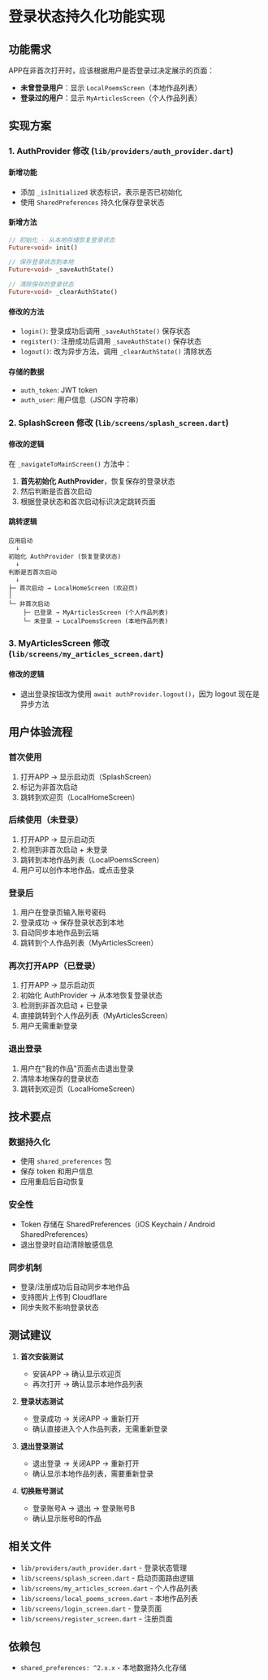 # 登录状态持久化功能实现

## 功能需求
APP在非首次打开时，应该根据用户是否登录过决定展示的页面：
- **未曾登录用户**：显示 `LocalPoemsScreen`（本地作品列表）
- **登录过的用户**：显示 `MyArticlesScreen`（个人作品列表）

## 实现方案

### 1. AuthProvider 修改 (`lib/providers/auth_provider.dart`)

#### 新增功能
- 添加 `_isInitialized` 状态标识，表示是否已初始化
- 使用 `SharedPreferences` 持久化保存登录状态

#### 新增方法
```dart
// 初始化 - 从本地存储恢复登录状态
Future<void> init()

// 保存登录状态到本地
Future<void> _saveAuthState()

// 清除保存的登录状态
Future<void> _clearAuthState()
```

#### 修改的方法
- `login()`: 登录成功后调用 `_saveAuthState()` 保存状态
- `register()`: 注册成功后调用 `_saveAuthState()` 保存状态
- `logout()`: 改为异步方法，调用 `_clearAuthState()` 清除状态

#### 存储的数据
- `auth_token`: JWT token
- `auth_user`: 用户信息（JSON 字符串）

### 2. SplashScreen 修改 (`lib/screens/splash_screen.dart`)

#### 修改的逻辑
在 `_navigateToMainScreen()` 方法中：
1. **首先初始化 AuthProvider**，恢复保存的登录状态
2. 然后判断是否首次启动
3. 根据登录状态和首次启动标识决定跳转页面

#### 跳转逻辑
```
应用启动
  ↓
初始化 AuthProvider (恢复登录状态)
  ↓
判断是否首次启动
  ↓
├─ 首次启动 → LocalHomeScreen (欢迎页)
│
└─ 非首次启动
    ├─ 已登录 → MyArticlesScreen (个人作品列表)
    └─ 未登录 → LocalPoemsScreen (本地作品列表)
```

### 3. MyArticlesScreen 修改 (`lib/screens/my_articles_screen.dart`)

#### 修改的逻辑
- 退出登录按钮改为使用 `await authProvider.logout()`，因为 logout 现在是异步方法

## 用户体验流程

### 首次使用
1. 打开APP → 显示启动页（SplashScreen）
2. 标记为非首次启动
3. 跳转到欢迎页（LocalHomeScreen）

### 后续使用（未登录）
1. 打开APP → 显示启动页
2. 检测到非首次启动 + 未登录
3. 跳转到本地作品列表（LocalPoemsScreen）
4. 用户可以创作本地作品，或点击登录

### 登录后
1. 用户在登录页输入账号密码
2. 登录成功 → 保存登录状态到本地
3. 自动同步本地作品到云端
4. 跳转到个人作品列表（MyArticlesScreen）

### 再次打开APP（已登录）
1. 打开APP → 显示启动页
2. 初始化 AuthProvider → 从本地恢复登录状态
3. 检测到非首次启动 + 已登录
4. 直接跳转到个人作品列表（MyArticlesScreen）
5. 用户无需重新登录

### 退出登录
1. 用户在"我的作品"页面点击退出登录
2. 清除本地保存的登录状态
3. 跳转到欢迎页（LocalHomeScreen）

## 技术要点

### 数据持久化
- 使用 `shared_preferences` 包
- 保存 token 和用户信息
- 应用重启后自动恢复

### 安全性
- Token 存储在 SharedPreferences（iOS Keychain / Android SharedPreferences）
- 退出登录时自动清除敏感信息

### 同步机制
- 登录/注册成功后自动同步本地作品
- 支持图片上传到 Cloudflare
- 同步失败不影响登录状态

## 测试建议

1. **首次安装测试**
   - 安装APP → 确认显示欢迎页
   - 再次打开 → 确认显示本地作品列表

2. **登录状态测试**
   - 登录成功 → 关闭APP → 重新打开
   - 确认直接进入个人作品列表，无需重新登录

3. **退出登录测试**
   - 退出登录 → 关闭APP → 重新打开
   - 确认显示本地作品列表，需要重新登录

4. **切换账号测试**
   - 登录账号A → 退出 → 登录账号B
   - 确认显示账号B的作品

## 相关文件

- `lib/providers/auth_provider.dart` - 登录状态管理
- `lib/screens/splash_screen.dart` - 启动页面路由逻辑
- `lib/screens/my_articles_screen.dart` - 个人作品列表
- `lib/screens/local_poems_screen.dart` - 本地作品列表
- `lib/screens/login_screen.dart` - 登录页面
- `lib/screens/register_screen.dart` - 注册页面

## 依赖包

- `shared_preferences: ^2.x.x` - 本地数据持久化存储
